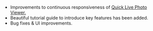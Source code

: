 - Improvements to continuous responsiveness of [Quick Live Photo Viewer.](//vimeo.com/156837974)
- Beautiful tutorial guide to introduce key features has been added.
- Bug fixes & UI improvements.